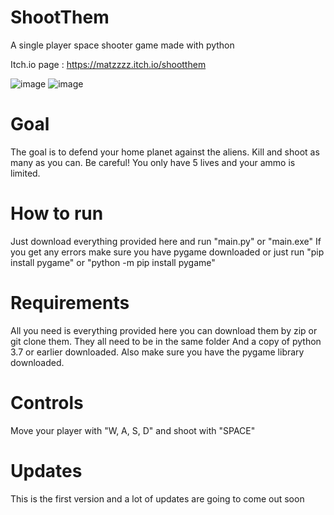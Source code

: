# ShootThem
A single player space shooter game made with python

Itch.io page : https://matzzzz.itch.io/shootthem

![image](https://user-images.githubusercontent.com/120386306/232175445-9a493105-0bf3-4584-ae89-dc88ca9704c6.png) ![image](https://user-images.githubusercontent.com/120386306/232175448-ecd961ad-af7c-4152-b83b-01907089ef0d.png)


# Goal
The goal is to defend your home planet against the aliens.
Kill and shoot as many as you can.
Be careful! You only have 5 lives and your ammo is limited.

# How to run
Just download everything provided here and run "main.py" or "main.exe"
If you get any errors make sure you have pygame downloaded or just run "pip install pygame" or "python -m pip install pygame"

# Requirements 
All you need is everything provided here you can download them by zip or git clone them.
They all need to be in the same folder
And a copy of python 3.7 or earlier downloaded.
Also make sure you have the pygame library downloaded.

# Controls

Move your player with "W, A, S, D" and shoot with "SPACE"

# Updates

This is the first version and a lot of updates are going to come out soon
